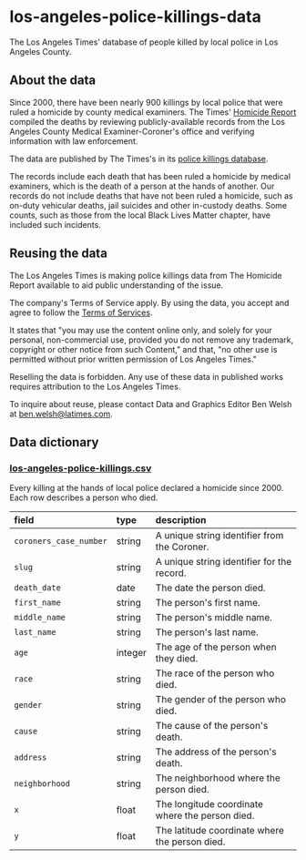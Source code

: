 # los-angeles-police-killings-data

The Los Angeles Times' database of people killed by local police in Los Angeles County.

## About the data

Since 2000, there have been nearly 900 killings by local police that were ruled a homicide by county medical examiners. The Times' [Homicide Report](https://homicide.latimes.com/) compiled the deaths by reviewing publicly-available records from the Los Angeles County Medical Examiner-Coroner's office and verifying information with law enforcement.

The data are published by The Times's in its [police killings database](https://www.latimes.com/projects/los-angeles-police-killings-database/).

The records include each death that has been ruled a homicide by medical examiners, which is the death of a person at the hands of another. Our records do not include deaths that have not been ruled a homicide, such as on-duty vehicular deaths, jail suicides and other in-custody deaths. Some counts, such as those from the local Black Lives Matter chapter, have included such incidents.

## Reusing the data

The Los Angeles Times is making police killings data from The Homicide Report available to aid public understanding of the issue.

The company's Terms of Service apply. By using the data, you accept and agree to follow the [Terms of Services](https://www.latimes.com/terms-of-service).

It states that "you may use the content online only, and solely for your personal, non-commercial use, provided you do not remove any trademark, copyright or other notice from such Content," and that, "no other use is permitted without prior written permission of Los Angeles Times."

Reselling the data is forbidden. Any use of these data in published works requires attribution to the Los Angeles Times.

To inquire about reuse, please contact Data and Graphics Editor Ben Welsh at [ben.welsh@latimes.com](mailto:ben.welsh@latimes.com).

## Data dictionary

### [los-angeles-police-killings.csv](./los-angeles-police-killings.csv)

Every killing at the hands of local police declared a homicide since 2000. Each row describes a person who died.


| field                 | type    | description                                       |
| :---------------------| :------ | :------------------------------------------------ |
| `coroners_case_number`| string  | A unique string identifier from the Coroner.      |
| `slug`                | string  | A unique string identifier for the record.        |
| `death_date`          | date    | The date the person died.                         |
| `first_name`          | string  | The person's first name.                          |
| `middle_name`         | string  | The person's middle name.                         |
| `last_name`           | string  | The person's last name.                           |
| `age`                 | integer | The age of the person when they died.             |
| `race`                | string  | The race of the person who died.                  |
| `gender`              | string  | The gender of the person who died.                |
| `cause`               | string  | The cause of the person's death.                  |
| `address`             | string  | The address of the person's death.                |
| `neighborhood`        | string  | The neighborhood where the person died.           |
| `x`                   | float   | The longitude coordinate where the person died.   |
| `y`                   | float   | The latitude coordinate where the person died.    |
